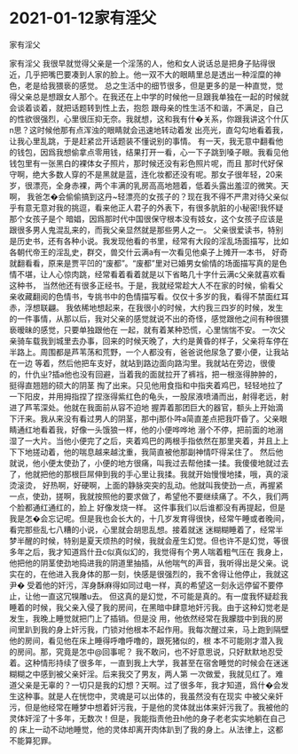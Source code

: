 # 2021-01-12家有淫父



家有淫父



家有淫父
我很早就觉得父亲是一个淫荡的人，他和女人说话总是把身子贴得很近，几乎把嘴巴要凑到人家的脸上。他一双不大的眼睛里总是透出一种淫糜的神色，老是给我猥亵的感觉。
总之生活中的细节很多，但是更多的是一种直觉，觉得父亲总是想跟女人那个。在我还在上中学的时候他一旦跟我单独在一起的时候就会谈着谈着，就把话题转到性上去，抱怨
跟母亲的性生活不和谐，不满足，自己的性欲很强烈，心里很压抑无奈。我就想，这和我有什�关系，你跟我讲这个什仄n思？这时候他那有点浑浊的眼睛就会迅速地转动着发
出亮光，直勾勾地看着我，让我心里乱跳，于是赶紧岔开话题装不懂说别的事情。
有一天，我无意中翻看他的钱包，因爲我想偷拿点零用钱，结果打开一看，心一下子跳到嗓子眼。我看见他钱包里有一张黑白的裸体女子照片，那时候还没有彩色照片呢，而且
那时代好保守啊，绝大多数人穿的不是黑就是蓝，连化妆都还没有呢。那女子很年轻，20来岁，很漂亮，全身赤裸，两个丰满的乳房高高地翘着，低着头露出羞涩的微笑。天啊，
我爸怎�会偷偷搞到这丹~轻漂亮的女孩子的？现在我不得不严肃对待父亲似乎有意无意对我的挑逗，看来他正人君子的外表下，有很多肮脏的小秘密!我怀疑那个女孩子是个
暗娼，因爲那时代中国很保守根本没有妓女，这个女孩子应该是跟很多男人鬼混乱来的，而我父亲显然就是那些男人之一。
父亲很爱读书，特别是历史书，还有各种小说。我发现他看的书里，经常有大段的淫乱场面描写，比如各朝代帝王的淫乱史，群交，兽交什云满a有一次看见他桌子上摊开一本书，
好奇就翻看看，原来是贾平凹的“废都”。“废都”里对已婚男女偷情的场面描写真的是色情不堪，让人心惊肉跳，经常看着看着就是以下省略几十字什云满c父亲就喜欢看这种书，
当然他还有很多正经书。于是，我就经常趁大人不在家的时候，偷看父亲收藏翻阅的色情书，专挑书中的色情描写看。仅仅十多岁的我，看得不禁面红耳赤，浮想联翩。
我依稀地想起来，在我很小的时候，大约我三四岁的时候，发生的一件事情，从那以后，我对父亲的感觉就说不出的奇怪，感觉跟他之间有种很猥亵暧昧的感觉，只要单独跟他在
一起，就有着某种恐慌，心里惴惴不安。
一次父亲骑车载我到城里去办事，回来的时候天晚了，大约是黄昏的样子，父亲将车停在半路上。周围都是芦苇荡和荒野，一个人都没有，爸爸说他尿急了要小便，让我站在一边
等着，然后他把车支好，就站到路边面向路沟里。我就站在旁边，很傻的，什仇ㄓ?插a他也没有回避，当着我的面就拉开了裤裆，把一根涨得肿肿的，挺得直翘翘的硕大的阴茎
掏了出来。只见他用食指和中指夹着鸡巴，轻轻地拉了一下阳皮，并用拇指捏了捏涨得紫红色的龟头，一股尿液喷涌而出，射得老远，射进了芦苇深处。他就在我面前从容不迫地
握弄着那团巨大的器官，额头上开始滴下汗来。我从来没有看过男人的阴茎，那中j那仆吽a简直差点把我吓昏了。父亲眼睛通红地看着我，好像一头饿狼一样，他的小便哗哗地
溺个不停，把前面的地溺湿了一大片。当他小便完了之后，夹着鸡巴的两根手指依然在那里夹着，并且上上下下地搓动着，他的喘息越来越沈重，我简直被他那副神情吓得呆住了。
然后他就说，他小便太使劲了，小便的地方很痛，叫我过去帮他揉一揉。我傻傻地就过去了，他就把他的那根巨屌伸到我的手心里让我揉。我就开始慢慢地揉，哦，真的滚烫滚烫，
好热啊，好硬啊，上面的静脉突突的乱动。他就叫我使劲一点，再握紧一点，使劲，搓啊，我就按照他的要求做了，希望他不要继续痛了。不久，我们两个脸都通红通红的，脸上
好像发烧一样。
这件事我们以后谁都没有再提起，但是我是怎�会忘记呢。但是我也会长大的，十几岁发育得很快，经常午睡或者晚间，看完那些乱七八糟的小说，心里就会胡思乱想。接着就迷
迷糊糊睡着了，经常半梦半醒的时候，特别是夏天烦热的时候，我就会産生幻觉。但也许不是幻觉，等很多年之后，我才知道爲什丑c似真似幻的，我觉得有个男人喘着粗气压在
我身上，他把他的阴茎使劲地捣进我的阴道里抽插，从他喘气的声音，我听得出是父亲。说实在的，在他进入我身体的那一刻，快感是很强烈的，我不舍得让他停止，我就这尹�
受着他的奸污，浑身酥麻得如同过电一样，真的希望这一刻永远停留不要停止，让他一直这冗犑雕u去。
但这真的是幻觉，不可能是真的。有一度我怀疑趁我睡着的时候，我父亲入侵了我的房间，在黑暗中肆意地奸污我。由于这种幻觉老是发生，我晚上睡觉就把门上了插销。但是没
用，他依然经常在我朦胧中到我的房间里趴到我的身上奸污我，门锁对他根本不起作用。我每次醒过来，马上跑到隔壁他的房间，看见他在床上睡得呼噜呼噜的，跟死猪似的，根
本不可能刚才潜入我的房间。那，究竟是怎中@回事呢？
我不敢问，也不好意思说，只好默默地忍受着。这种情形持续了很多年，一直到我上大学，我甚至在宿舍睡觉的时候会在迷迷糊糊之中感到被父亲奸淫。后来我交了男友，两人第
一次做爱，我就见红了。难道父亲是无辜的？一切只是我的幻想？天啊。过了很多年，我才知道，爲什�会发生这种事。就是人在恍惚中，灵魂是可以出体的，我虽然没有在现实
中被父亲奸污，但是他经常在睡梦中想着奸污我，于是他的灵体就出体来奸污我了。我被他的灵体奸淫了十多年，无数次！但是，我能指责他丑h他的身子老老实实地躺在自己的
床上一动不动地睡觉，他的灵体却离开肉体趴到了我的身上。从法律上，这都不能算犯罪。


